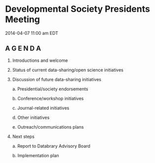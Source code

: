 # Developmental Society Presidents Meeting
2014-04-07 11:00 am EDT

## A G E N D A

1.	Introductions and welcome

2.	Status of current data-sharing/open science initiatives

3.	Discussion of future data-sharing initiatives

	a.	Presidential/society endorsements

	b.	Conference/workshop initiatives

	c.	Journal-related initiatives

	d.	Other initiatives

	e.	Outreach/communications plans

4.	Next steps

	a.	Report to Databrary Advisory Board
	
	b.	Implementation plan
